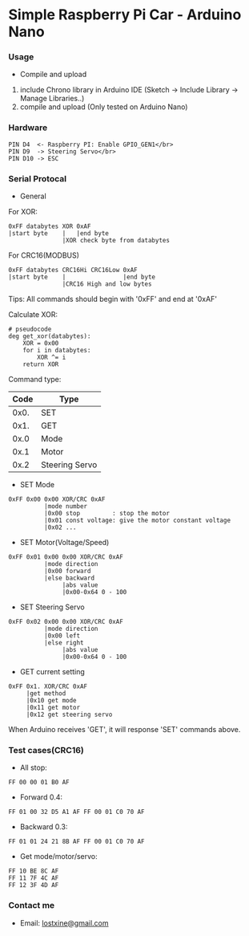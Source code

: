 # Simple Raspberry Pi Car - Arduino Nano

### Usage

* Compile and upload

1. include Chrono library in Arduino IDE (Sketch -> Include Library -> Manage Libraries..)
2. compile and upload (Only tested on Arduino Nano)

### Hardware
```
PIN D4  <- Raspberry PI: Enable GPIO_GEN1</br>
PIN D9  -> Steering Servo</br>
PIN D10 -> ESC
```

### Serial Protocal
* General

For XOR:
```
0xFF databytes XOR 0xAF
|start byte    |   |end byte
               |XOR check byte from databytes
```

For CRC16(MODBUS)
```
0xFF databytes CRC16Hi CRC16Low 0xAF
|start byte    |                |end byte
               |CRC16 High and low bytes
```
Tips: All commands should begin with '0xFF' and end at '0xAF'

Calculate XOR:
```
# pseudocode
deg get_xor(databytes):
    XOR = 0x00
    for i in databytes:
        XOR ^= i
    return XOR
```

Command type:

|Code|Type|
|----|----|
|0x0.|SET|
|0x1.|GET|
|0x.0|Mode|
|0x.1|Motor|
|0x.2|Steering Servo|

* SET Mode
```
0xFF 0x00 0x00 XOR/CRC 0xAF
          |mode number
          |0x00 stop         : stop the motor
          |0x01 const voltage: give the motor constant voltage
          |0x02 ...
```

* SET Motor(Voltage/Speed)
```
0xFF 0x01 0x00 0x00 XOR/CRC 0xAF
          |mode direction
          |0x00 forward
          |else backward
               |abs value
               |0x00-0x64 0 - 100
```

* SET Steering Servo
```
0xFF 0x02 0x00 0x00 XOR/CRC 0xAF
          |mode direction
          |0x00 left
          |else right
               |abs value
               |0x00-0x64 0 - 100
```

* GET current setting
```
0xFF 0x1. XOR/CRC 0xAF
     |get method
     |0x10 get mode
     |0x11 get motor
     |0x12 get steering servo
```
When Arduino receives 'GET', it will response 'SET' commands above.

### Test cases(CRC16)
* All stop: 
```
FF 00 00 01 B0 AF
```
* Forward 0.4:
```
FF 01 00 32 D5 A1 AF FF 00 01 C0 70 AF
```
* Backward 0.3: 
```
FF 01 01 24 21 8B AF FF 00 01 C0 70 AF
```
* Get mode/motor/servo: 
```
FF 10 BE 8C AF
FF 11 7F 4C AF
FF 12 3F 4D AF
```

### Contact me
* Email: lostxine@gmail.com
